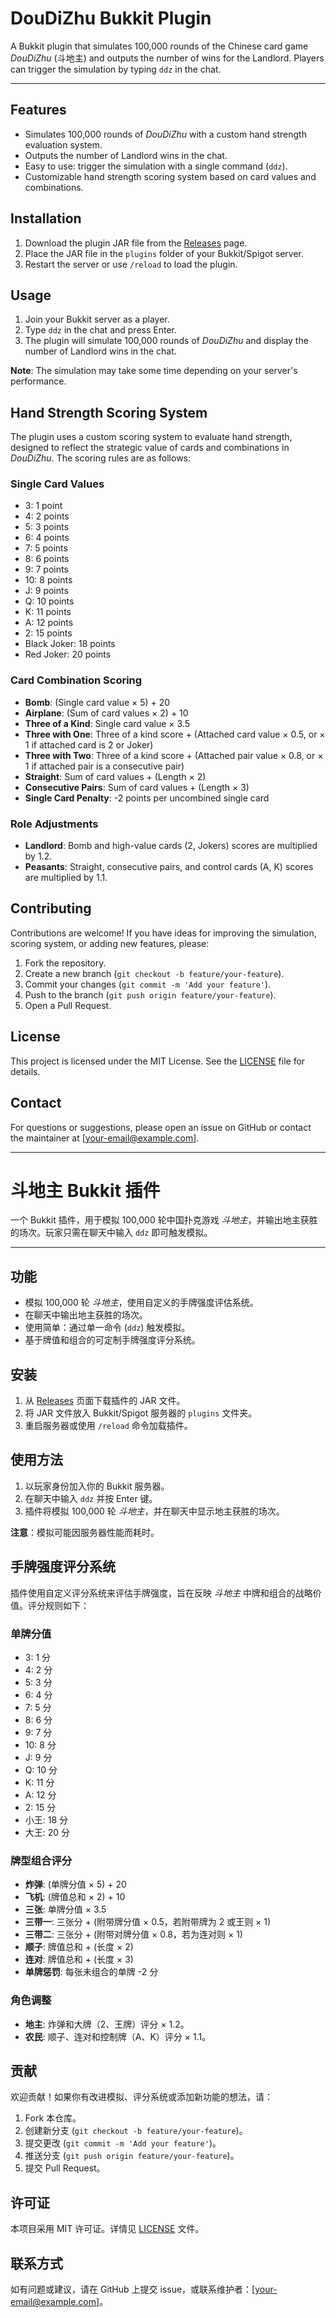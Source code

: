 # DouDiZhu Bukkit Plugin

A Bukkit plugin that simulates 100,000 rounds of the Chinese card game *DouDiZhu* (斗地主) and outputs the number of wins for the Landlord. Players can trigger the simulation by typing `ddz` in the chat.

---

## Features
- Simulates 100,000 rounds of *DouDiZhu* with a custom hand strength evaluation system.
- Outputs the number of Landlord wins in the chat.
- Easy to use: trigger the simulation with a single command (`ddz`).
- Customizable hand strength scoring system based on card values and combinations.

## Installation
1. Download the plugin JAR file from the [Releases](https://github.com/yourusername/your-repo/releases) page.
2. Place the JAR file in the `plugins` folder of your Bukkit/Spigot server.
3. Restart the server or use `/reload` to load the plugin.

## Usage
1. Join your Bukkit server as a player.
2. Type `ddz` in the chat and press Enter.
3. The plugin will simulate 100,000 rounds of *DouDiZhu* and display the number of Landlord wins in the chat.

**Note**: The simulation may take some time depending on your server's performance.

## Hand Strength Scoring System
The plugin uses a custom scoring system to evaluate hand strength, designed to reflect the strategic value of cards and combinations in *DouDiZhu*. The scoring rules are as follows:

### Single Card Values
- 3: 1 point
- 4: 2 points
- 5: 3 points
- 6: 4 points
- 7: 5 points
- 8: 6 points
- 9: 7 points
- 10: 8 points
- J: 9 points
- Q: 10 points
- K: 11 points
- A: 12 points
- 2: 15 points
- Black Joker: 18 points
- Red Joker: 20 points

### Card Combination Scoring
- **Bomb**: (Single card value × 5) + 20
- **Airplane**: (Sum of card values × 2) + 10
- **Three of a Kind**: Single card value × 3.5
- **Three with One**: Three of a kind score + (Attached card value × 0.5, or × 1 if attached card is 2 or Joker)
- **Three with Two**: Three of a kind score + (Attached pair value × 0.8, or × 1 if attached pair is a consecutive pair)
- **Straight**: Sum of card values + (Length × 2)
- **Consecutive Pairs**: Sum of card values + (Length × 3)
- **Single Card Penalty**: -2 points per uncombined single card

### Role Adjustments
- **Landlord**: Bomb and high-value cards (2, Jokers) scores are multiplied by 1.2.
- **Peasants**: Straight, consecutive pairs, and control cards (A, K) scores are multiplied by 1.1.

## Contributing
Contributions are welcome! If you have ideas for improving the simulation, scoring system, or adding new features, please:
1. Fork the repository.
2. Create a new branch (`git checkout -b feature/your-feature`).
3. Commit your changes (`git commit -m 'Add your feature'`).
4. Push to the branch (`git push origin feature/your-feature`).
5. Open a Pull Request.

## License
This project is licensed under the MIT License. See the [LICENSE](LICENSE) file for details.

## Contact
For questions or suggestions, please open an issue on GitHub or contact the maintainer at [your-email@example.com].

---

# 斗地主 Bukkit 插件

一个 Bukkit 插件，用于模拟 100,000 轮中国扑克游戏 *斗地主*，并输出地主获胜的场次。玩家只需在聊天中输入 `ddz` 即可触发模拟。

---

## 功能
- 模拟 100,000 轮 *斗地主*，使用自定义的手牌强度评估系统。
- 在聊天中输出地主获胜的场次。
- 使用简单：通过单一命令 (`ddz`) 触发模拟。
- 基于牌值和组合的可定制手牌强度评分系统。

## 安装
1. 从 [Releases](https://github.com/yourusername/your-repo/releases) 页面下载插件的 JAR 文件。
2. 将 JAR 文件放入 Bukkit/Spigot 服务器的 `plugins` 文件夹。
3. 重启服务器或使用 `/reload` 命令加载插件。

## 使用方法
1. 以玩家身份加入你的 Bukkit 服务器。
2. 在聊天中输入 `ddz` 并按 Enter 键。
3. 插件将模拟 100,000 轮 *斗地主*，并在聊天中显示地主获胜的场次。

**注意**：模拟可能因服务器性能而耗时。

## 手牌强度评分系统
插件使用自定义评分系统来评估手牌强度，旨在反映 *斗地主* 中牌和组合的战略价值。评分规则如下：

### 单牌分值
- 3: 1 分
- 4: 2 分
- 5: 3 分
- 6: 4 分
- 7: 5 分
- 8: 6 分
- 9: 7 分
- 10: 8 分
- J: 9 分
- Q: 10 分
- K: 11 分
- A: 12 分
- 2: 15 分
- 小王: 18 分
- 大王: 20 分

### 牌型组合评分
- **炸弹**: (单牌分值 × 5) + 20
- **飞机**: (牌值总和 × 2) + 10
- **三张**: 单牌分值 × 3.5
- **三带一**: 三张分 + (附带牌分值 × 0.5，若附带牌为 2 或王则 × 1)
- **三带二**: 三张分 + (附带对牌分值 × 0.8，若为连对则 × 1)
- **顺子**: 牌值总和 + (长度 × 2)
- **连对**: 牌值总和 + (长度 × 3)
- **单牌惩罚**: 每张未组合的单牌 -2 分

### 角色调整
- **地主**: 炸弹和大牌（2、王牌）评分 × 1.2。
- **农民**: 顺子、连对和控制牌（A、K）评分 × 1.1。

## 贡献
欢迎贡献！如果你有改进模拟、评分系统或添加新功能的想法，请：
1. Fork 本仓库。
2. 创建新分支 (`git checkout -b feature/your-feature`)。
3. 提交更改 (`git commit -m 'Add your feature'`)。
4. 推送分支 (`git push origin feature/your-feature`)。
5. 提交 Pull Request。

## 许可证
本项目采用 MIT 许可证。详情见 [LICENSE](LICENSE) 文件。

## 联系方式
如有问题或建议，请在 GitHub 上提交 issue，或联系维护者：[your-email@example.com]。